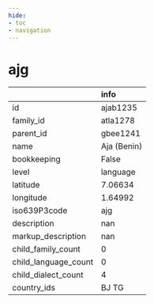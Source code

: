 ```yaml
---
hide:
- toc
- navigation
---
```

# ajg
|                      | info        |
|:---------------------|:------------|
| id                   | ajab1235    |
| family_id            | atla1278    |
| parent_id            | gbee1241    |
| name                 | Aja (Benin) |
| bookkeeping          | False       |
| level                | language    |
| latitude             | 7.06634     |
| longitude            | 1.64992     |
| iso639P3code         | ajg         |
| description          | nan         |
| markup_description   | nan         |
| child_family_count   | 0           |
| child_language_count | 0           |
| child_dialect_count  | 4           |
| country_ids          | BJ TG       |